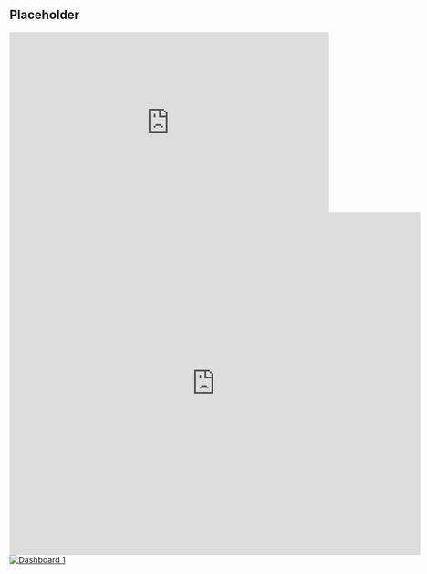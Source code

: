 ## Placeholder

<iframe width="560" height="315" src="https://www.youtube.com/embed/-EwwJnJPs8A" frameborder="0" allow="autoplay; encrypted-media" allowfullscreen></iframe>

<iframe style="width: 720px; height: 600px; border: none;" src="https://nationalmap.gov.au/#share=s-yqogOviURhn7lScjNX6HEkaNQPf" allowFullScreen mozAllowFullScreen webkitAllowFullScreen></iframe>
 
 <div class='tableauPlaceholder' id='viz1536462969966' style='position: relative'><noscript><a href='https:&#47;&#47;toyokeizai.net&#47;articles&#47;-&#47;229965'><img alt='Dashboard 1 ' src='https:&#47;&#47;public.tableau.com&#47;static&#47;images&#47;14&#47;142&#47;Dashboard1&#47;1_rss.png' style='border: none' /></a></noscript><object class='tableauViz'  style='display:none;'><param name='host_url' value='https%3A%2F%2Fpublic.tableau.com%2F' /> <param name='embed_code_version' value='3' /> <param name='site_root' value='' /><param name='name' value='142&#47;Dashboard1' /><param name='tabs' value='no' /><param name='toolbar' value='yes' /><param name='static_image' value='https:&#47;&#47;public.tableau.com&#47;static&#47;images&#47;14&#47;142&#47;Dashboard1&#47;1.png' /> <param name='animate_transition' value='yes' /><param name='display_static_image' value='yes' /><param name='display_spinner' value='yes' /><param name='display_overlay' value='yes' /><param name='display_count' value='yes' /></object></div>                <script type='text/javascript'>                    var divElement = document.getElementById('viz1536462969966');                    var vizElement = divElement.getElementsByTagName('object')[0];                    vizElement.style.width='1000px';vizElement.style.height='1527px';                    var scriptElement = document.createElement('script');                    scriptElement.src = 'https://public.tableau.com/javascripts/api/viz_v1.js';                    vizElement.parentNode.insertBefore(scriptElement, vizElement);                </script>
